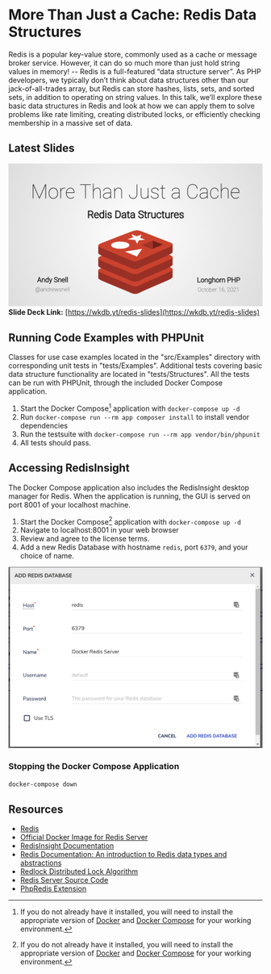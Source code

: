 # More Than Just a Cache: Redis Data Structures

Redis is a popular key-value store, commonly used as a cache or message broker
service. However, it can do so much more than just hold string values in memory!
-- Redis is a full-featured “data structure server”. As PHP developers, we
typically don’t think about data structures other than our jack-of-all-trades
array, but Redis can store hashes, lists, sets, and sorted sets, in addition to
operating on string values. In this talk, we’ll explore these basic data
structures in Redis and look at how we can apply them to solve problems like
rate limiting, creating distributed locks, or efficiently checking membership in
a massive set of data.

## Latest Slides

[![More Than Just a Cache: Redis Data Structures](assets/slide-deck.png)](https://wkdb.yt/redis-slides)
**Slide Deck
Link:** [https://wkdb.yt/redis-slides](https://wkdb.yt/redis-slides)

## Running Code Examples with PHPUnit

Classes for use case examples located in the "src/Examples" directory with
corresponding unit tests in "tests/Examples". Additional tests covering basic
data structure functionality are located in "tests/Structures". All the tests
can be run with PHPUnit, through the included Docker Compose application.

1. Start the Docker Compose[^1] application with `docker-compose up -d`
2. Run `docker-compose run --rm app composer install` to install vendor
   dependencies
3. Run the testsuite with `docker-compose run --rm app vendor/bin/phpunit`
4. All tests should pass.

## Accessing RedisInsight

The Docker Compose application also includes the RedisInsight desktop manager
for Redis. When the application is running, the GUI is served on port 8001 of
your localhost machine.

1. Start the Docker Compose[^1] application with `docker-compose up -d`
2. Navigate to localhost:8001 in your web browser
3. Review and agree to the license terms.
4. Add a new Redis Database with hostname `redis`, port `6379`, and your choice
   of name.

![Adding a New Database to RedisInsight](assets/adding-redis-database-to-redisinsight.png)

### Stopping the Docker Compose Application

`docker-compose down`

## Resources

* [Redis](https://redis.io/)
* [Official Docker Image for Redis Server](https://hub.docker.com/_/redis)
* [RedisInsight Documentation](https://developer.redis.com/explore/redisinsight/)
* [Redis Documentation: An introduction to Redis data types and abstractions](https://redis.io/topics/data-types-intro)
* [Redlock Distributed Lock Algorithm](https://redis.io/topics/distlock)
* [Redis Server Source Code](https://github.com/redis/redis)
* [PhpRedis Extension](https://github.com/phpredis/phpredis)

[^1]: If you do not already have it installed, you will need to install the
appropriate version of [Docker](https://docs.docker.com/get-docker/)
and [Docker Compose](https://docs.docker.com/compose/install/) for your working
environment. 